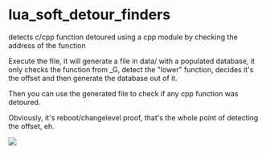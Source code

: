 # lua_soft_detour_finders
detects c/cpp function detoured using a cpp module by checking the address of the function


Execute the file, it will generate a file in data/ with a populated database, it only checks the function from _G, detect the "lower" function, decides it's the offset and then generate the database out of it.

Then you can use the generated file to check if any cpp function was detoured.

Obviously, it's reboot/changelevel proof, that's the whole point of detecting the offset, eh.

![](https://i.imgur.com/xXH2lTQ.gif)
